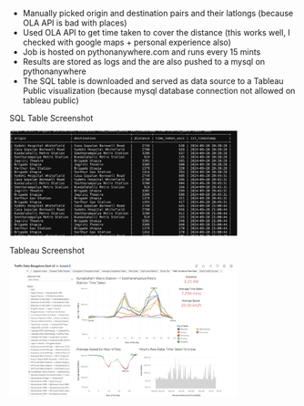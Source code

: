 * Manually picked origin and destination pairs and their latlongs (because OLA API is bad with places)
* Used OLA API to get time taken to cover the distance (this works well, I checked with google maps + personal experience also)
* Job is hosted on pythonanywhere.com and runs every 15 mints
* Results are stored as logs and the are also pushed to a mysql on pythonanywhere
* The SQL table is downloaded and served as data source to a Tableau Public visualization (because mysql database connection not allowed on tableau public)

SQL Table Screenshot

<img src="sql_screenshot.png" width="400">

Tableau Screenshot

<img src="tableau_screenshot.png" width="400">

